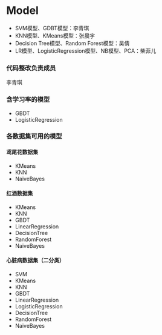 # Model
- SVM模型、GDBT模型：李青琪
- KNN模型、KMeans模型：张晨宇
- Decision Tree模型、Random Forest模型：吴倩
- LR模型、LogisticRegression模型、NB模型、PCA：柴菲儿
### 代码整改负责成员
李青琪
### 含学习率的模型
- GBDT
- LogisticRegression
### 各数据集可用的模型
#### 鸢尾花数据集
- KMeans
- KNN
- NaiveBayes
#### 红酒数据集
- KMeans
- KNN
- GBDT
- LinearRegression
- DecisionTree
- RandomForest
- NaiveBayes
#### 心脏病数据集（二分类）
- SVM
- KMeans
- KNN
- GBDT
- LinearRegression
- LogisticRegression
- DecisionTree
- RandomForest
- NaiveBayes
